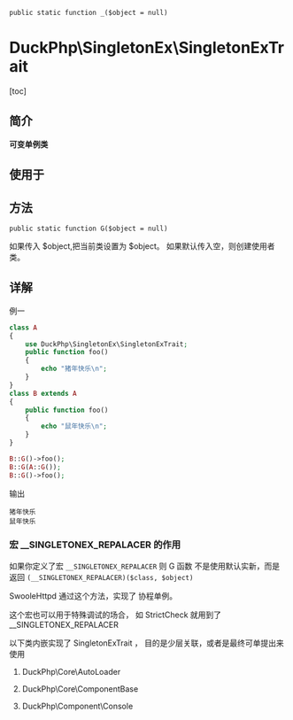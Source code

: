     public static function _($object = null)

# DuckPhp\SingletonEx\SingletonExTrait
[toc]

## 简介

**可变单例类**

## 使用于

## 方法

    public static function G($object = null)

如果传入 $object,把当前类设置为 $object。
如果默认传入空，则创建使用者类。
    
## 详解

例一
```php
class A
{
    use DuckPhp\SingletonEx\SingletonExTrait;
    public function foo()
    {
        echo "猪年快乐\n";
    }
}
class B extends A
{
    public function foo()
    {
        echo "鼠年快乐\n";
    }
}

B::G()->foo();
B::G(A::G());
B::G()->foo();
```
输出
```
猪年快乐
鼠年快乐
```
### 宏 __SINGLETONEX_REPALACER 的作用

如果你定义了宏 `__SINGLETONEX_REPALACER` 则 G 函数 不是使用默认实新，而是 返回 `(__SINGLETONEX_REPALACER)($class, $object)`

SwooleHttpd 通过这个方法，实现了 协程单例。

这个宏也可以用于特殊调试的场合， 如 StrictCheck 就用到了 __SINGLETONEX_REPALACER

以下类内嵌实现了  SingletonExTrait  ， 目的是少层关联，或者是最终可单提出来使用

1. DuckPhp\Core\AutoLoader

2. DuckPhp\Core\ComponentBase
3. DuckPhp\Component\Console




